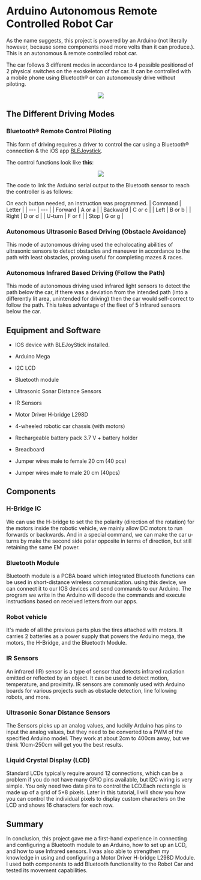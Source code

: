 # Arduino Autonomous Remote Controlled Robot Car
As the name suggests, this project is powered by an Arduino (not literally however, because some components need more volts than it can produce.). This is an autonomous & remote controlled robot car.

The car follows 3 different modes in accordance to 4 possible positionsd of 2 physical switches on the exoskeleton of the car. It can be controlled with a mobile phone using Bluetooth® or can autonomously drive without piloting.

<p align="center">
  <img src="https://i.ibb.co/bz2bxkD/Picture1.png">
</p>

## The Different Driving Modes
### Bluetooth® Remote Control Piloting
This form of driving requires a driver to control the car using a Bluetooth® connection & the iOS app [BLEJoystick](https://apps.apple.com/sa/app/ble-joystick/id1098200556).

The control functions look like **this**:
<p align="center">
  <img src="https://i.ibb.co/5Yt2Q8v/Screenshot-2023-10-13-at-7-34-33-PM.png">
</p>

The code to link the Arduino serial output to the Bluetooth sensor to reach the controller is as follows:

On each button needed, an instruction was programmed.
| Command | Letter |
| --- | --- |
| Forward | A or a |
| Backward | C or c |
| Left | B or b |
| Right | D or d |
| U-turn | F or f |
| Stop | G or g |

### Autonomous Ultrasonic Based Driving (Obstacle Avoidance)
This mode of autonomous driving used the echolocating abilities of ultrasonic sensors to detect obstacles and maneuver in accordance to the path with least obstacles, proving useful for completing mazes & races.

### Autonomous Infrared Based Driving (Follow the Path)
This mode of autonomous driving used infrared light sensors to detect the path below the car, if there was a deviation from the intended path (into a differently lit area, unintended for driving) then the car would self-correct to follow the path. This takes advantage of the fleet of 5 infrared sensors below the car.

## **Equipment and Software**

- IOS device with BLEJoyStick installed.

- Arduino Mega

- I2C LCD

- Bluetooth module

- Ultrasonic Sonar Distance Sensors

- IR Sensors

- Motor Driver H-bridge L298D

- 4-wheeled robotic car chassis (with motors)

- Rechargeable battery pack 3.7 V + battery holder

- Breadboard

- Jumper wires male to female 20 cm (40 pcs)

- Jumper wires male to male 20 cm (40pcs)

## **Components**

### **H-Bridge IC**

We can use the H-bridge to set the the polarity (direction of the rotation) for the motors inside the robotic vehicle, we mainly allow DC motors to run forwards or backwards. And in a special command, we can make the car u-turns by make the second side polar opposite in terms of direction, but still retaining the same EM power.

### **Bluetooth Module**

Bluetooth module is a PCBA board which integrated Bluetooth functions can be used in short-distance wireless communication. using this device, we can connect it to our IOS devices and send commands to our Arduino. The program we write in the Arduino will decode the commands and execute instructions based on received letters from our apps.

### **Robot vehicle**

It's made of all the previous parts plus the tires attached with motors. It carries 2 batteries as a power supply that powers the Arduino mega, the motors, the H-Bridge, and the Bluetooth Module.

### **IR Sensors**

An infrared (IR) sensor is a type of sensor that detects infrared radiation emitted or reflected by an object. It can be used to detect motion, temperature, and proximity. IR sensors are commonly used with Arduino boards for various projects such as obstacle detection, line following robots, and more.

### **Ultrasonic Sonar Distance Sensors**

The Sensors picks up an analog values, and luckily Arduino has pins to input the analog values, but they need to be converted to a PWM of the specified Arduino model. They work at about 2cm to 400cm away, but we think 10cm-250cm will get you the best results.

### **Liquid Crystal Display (LCD)**

Standard LCDs typically require around 12 connections, which can be a problem if you do not have many GPIO pins available, but I2C wiring is very simple. You only need two data pins to control the LCD.Each rectangle is made up of a grid of 5×8 pixels. Later in this tutorial, I will show you how you can control the individual pixels to display custom characters on the LCD and shows 16 characters for each row.


## **Summary**

In conclusion, this project gave me a first-hand experience in connecting and configuring a Bluetooth module to an Arduino, how to set up an LCD, and how to use Infrared sensors. I was also able to strengthen my knowledge in using and configuring a Motor Driver H-bridge L298D Module. I used both components to add Bluetooth functionality to the Robot Car and tested its movement capabilities.
